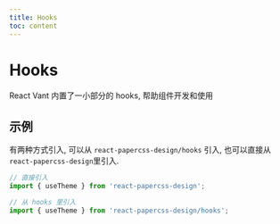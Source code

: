 ```yaml
---
title: Hooks
toc: content
---
```


# Hooks

React Vant 内置了一小部分的 hooks, 帮助组件开发和使用

## 示例

有两种方式引入, 可以从 `react-papercss-design/hooks` 引入, 也可以直接从 `react-papercss-design`里引入.

```jsx | pure
// 直接引入
import { useTheme } from 'react-papercss-design';

// 从 hooks 里引入
import { useTheme } from 'react-papercss-design/hooks';
```

